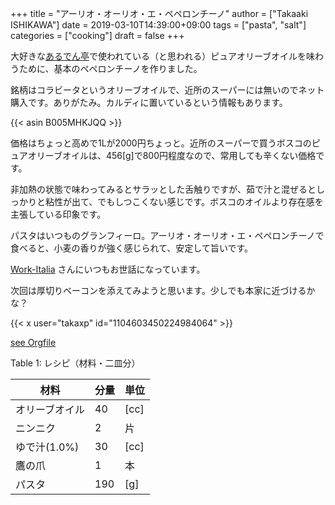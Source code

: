+++
title = "アーリオ・オーリオ・エ・ペペロンチーノ"
author = ["Takaaki ISHIKAWA"]
date = 2019-03-10T14:39:00+09:00
tags = ["pasta", "salt"]
categories = ["cooking"]
draft = false
+++

大好きな[あるでん亭](https://tabelog.com/tokyo/A1301/A130101/13212259/)で使われている（と思われる）ピュアオリーブオイルを味わうために、基本のペペロンチーノを作りました。  

銘柄はコラビータというオリーブオイルで、近所のスーパーには無いのでネット購入です。ありがたみ。カルディに置いているという情報もあります。  

{{< asin B005MHKJQQ >}}  

価格はちょっと高めで1Lが2000円ちょっと。近所のスーパーで買うボスコのピュアオリーブオイルは、456[g]で800円程度なので、常用しても辛くない価格です。  

非加熱の状態で味わってみるとサラッとした舌触りですが、茹で汁と混ぜるとしっかりと粘性が出て、でもしつこくない感じです。ボスコのオイルより存在感を主張している印象です。  

パスタはいつものグランフィーロ。アーリオ・オーリオ・エ・ペペロンチーノで食べると、小麦の香りが強く感じられて、安定して旨いです。  

[Work-Italia](http://www.work-italia.com/?mode=cate&cbid=1517975&csid=2) さんにいつもお世話になっています。  

次回は厚切りベーコンを添えてみようと思います。少しでも本家に近づけるかな？  

{{< x user="takaxp" id="1104603450224984064" >}}  

[see Orgfile](https://github.com/takaxp/blog/blame/master/entries/archive.org#L2052)  

<div class="table-caption">
  <span class="table-number">Table 1</span>:
  レシピ（材料・二皿分）
</div>

| 材料      | 分量 | 単位 |
|---------|----|----|
| オリーブオイル | 40  | [cc] |
| ニンニク  | 2   | 片   |
| ゆで汁(1.0%) | 30  | [cc] |
| 鷹の爪    | 1   | 本   |
| パスタ    | 190 | [g]  |
